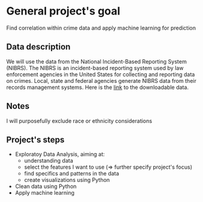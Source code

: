# General project's goal
Find correlation within crime data and apply machine learning for prediction

## Data description
We will use the data from the National Incident-Based Reporting System (NIBRS).
The NIBRS is an incident-based reporting system used by law enforcement agencies in the United States for collecting and reporting data on crimes. Local, state and federal agencies generate NIBRS data from their records management systems. 
Here is the [link](https://crime-data-explorer.fr.cloud.gov/pages/downloads "NIBRS_link") to the downloadable data.

## Notes
I will purposefully exclude race or ethnicity considerations

## Project's steps
- Exploratoy Data Analysis, aiming at:
    - understanding data
    - select the features I want to use (=> further specify project's focus)
    - find specifics and patterns in the data
    - create visualizations using Python
- Clean data using Python
- Apply machine learning